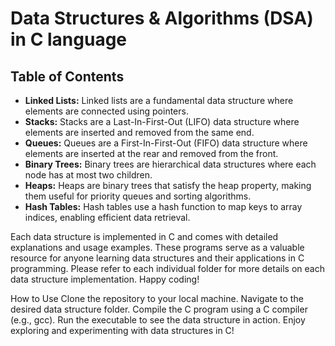 # Data Structures & Algorithms (DSA) in C language

## Table of Contents
- **Linked Lists:** Linked lists are a fundamental data structure where elements are connected using pointers.
- **Stacks:** Stacks are a Last-In-First-Out (LIFO) data structure where elements are inserted and removed from the same end.
- **Queues:** Queues are a First-In-First-Out (FIFO) data structure where elements are inserted at the rear and removed from the front.
- **Binary Trees:** Binary trees are hierarchical data structures where each node has at most two children.
- **Heaps:** Heaps are binary trees that satisfy the heap property, making them useful for priority queues and sorting algorithms.
- **Hash Tables:** Hash tables use a hash function to map keys to array indices, enabling efficient data retrieval.

Each data structure is implemented in C and comes with detailed explanations and usage examples. These programs serve as a valuable resource for anyone learning data structures and their applications in C programming.
Please refer to each individual folder for more details on each data structure implementation. Happy coding!

How to Use
Clone the repository to your local machine.
Navigate to the desired data structure folder.
Compile the C program using a C compiler (e.g., gcc).
Run the executable to see the data structure in action.
Enjoy exploring and experimenting with data structures in C!
